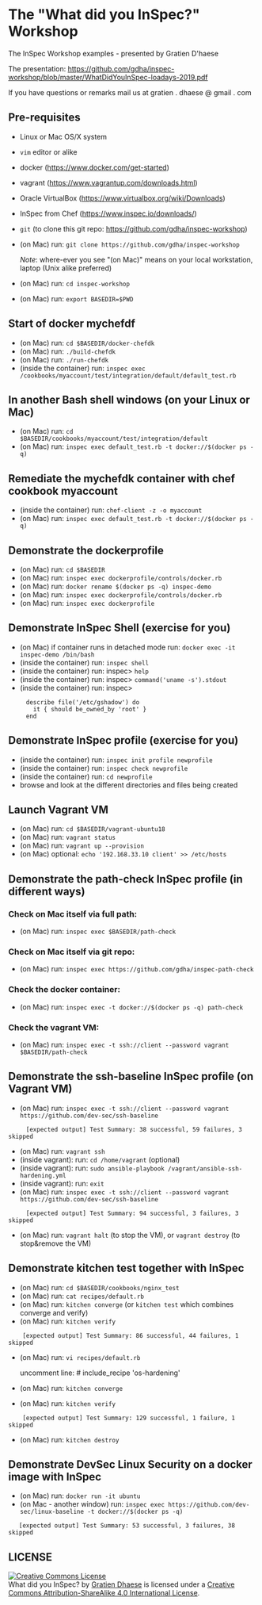 # The "What did you InSpec?" Workshop

The InSpec Workshop examples - presented by Gratien D'haese

The presentation: https://github.com/gdha/inspec-workshop/blob/master/WhatDidYouInSpec-loadays-2019.pdf

If you have questions or remarks mail us at gratien . dhaese @ gmail . com

## Pre-requisites
- Linux or Mac OS/X system
- `vim` editor or alike
- docker (https://www.docker.com/get-started)
- vagrant (https://www.vagrantup.com/downloads.html)
- Oracle VirtualBox (https://www.virtualbox.org/wiki/Downloads)
- InSpec from Chef (https://www.inspec.io/downloads/)
- `git` (to clone this git repo: https://github.com/gdha/inspec-workshop)
- (on Mac) run: `git clone https://github.com/gdha/inspec-workshop`

  *Note*: where-ever you see "(on Mac)" means on your local workstation, laptop (Unix alike preferred)

- (on Mac) run: `cd inspec-workshop`
- (on Mac) run: `export BASEDIR=$PWD`

## Start of docker mychefdf
- (on Mac) run: `cd $BASEDIR/docker-chefdk`
- (on Mac) run: `./build-chefdk`
- (on Mac) run: `./run-chefdk`
- (inside the container) run: `inspec exec /cookbooks/myaccount/test/integration/default/default_test.rb`

## In another Bash shell windows (on your Linux or Mac)
- (on Mac) run: `cd $BASEDIR/cookbooks/myaccount/test/integration/default`
- (on Mac) run: `inspec exec default_test.rb -t docker://$(docker ps -q)`

## Remediate the mychefdk container with chef cookbook myaccount
- (inside the container) run: `chef-client -z -o myaccount`
- (on Mac) run: `inspec exec default_test.rb -t docker://$(docker ps -q)`

## Demonstrate the dockerprofile
- (on Mac) run: `cd $BASEDIR`
- (on Mac) run: `inspec exec dockerprofile/controls/docker.rb`
- (on Mac) run: `docker rename $(docker ps -q) inspec-demo`
- (on Mac) run: `inspec exec dockerprofile/controls/docker.rb`
- (on Mac) run: `inspec exec dockerprofile`

## Demonstrate InSpec Shell (exercise for you)
- (on Mac) if container runs in detached mode run: `docker exec -it inspec-demo /bin/bash`
- (inside the container) run: `inspec shell`
- (inside the container) run: inspec> `help`
- (inside the container) run: inspec> `command('uname -s').stdout`
- (inside the container) run: inspec>
```
     describe file('/etc/gshadow') do
       it { should be_owned_by 'root' }  
     end 
```

## Demonstrate InSpec profile (exercise for you)
- (inside the container) run: `inspec init profile newprofile`
- (inside the container) run: `inspec check newprofile`
- (inside the container) run: `cd newprofile`
- browse and look at the different directories and files being created

## Launch Vagrant VM
- (on Mac) run: `cd $BASEDIR/vagrant-ubuntu18`
- (on Mac) run: `vagrant status`
- (on Mac) run: `vagrant up --provision`
- (on Mac) optional: `echo '192.168.33.10 client' >> /etc/hosts`

## Demonstrate the path-check InSpec profile (in different ways)
### Check on Mac itself via full path:
- (on Mac) run: `inspec exec $BASEDIR/path-check`
### Check on Mac itself via git repo:
- (on Mac) run: `inspec exec https://github.com/gdha/inspec-path-check`
### Check the docker container:
- (on Mac) run: `inspec exec -t docker://$(docker ps -q) path-check`
### Check the vagrant VM:
- (on Mac) run: `inspec exec -t ssh://client --password vagrant $BASEDIR/path-check`

## Demonstrate the ssh-baseline InSpec profile (on Vagrant VM)
- (on Mac) run: `inspec exec -t ssh://client --password vagrant https://github.com/dev-sec/ssh-baseline`
```
     [expected output] Test Summary: 38 successful, 59 failures, 3 skipped
```
- (on Mac) run: `vagrant ssh`
- (inside vagrant): run: `cd /home/vagrant` (optional)
- (inside vagrant): run: `sudo ansible-playbook /vagrant/ansible-ssh-hardening.yml`
- (inside vagrant): run: `exit`
- (on Mac) run: `inspec exec -t ssh://client --password vagrant https://github.com/dev-sec/ssh-baseline`
```
     [expected output] Test Summary: 94 successful, 3 failures, 3 skipped
```
- (on Mac) run: `vagrant halt` (to stop the VM), or `vagrant destroy` (to stop&remove the VM)
 
## Demonstrate kitchen test together with InSpec
- (on Mac) run: `cd $BASEDIR/cookbooks/nginx_test`
- (on Mac) run: `cat recipes/default.rb`
- (on Mac) run: `kitchen converge` (or `kitchen test` which combines converge and verify)
- (on Mac) run: `kitchen verify`
```
    [expected output] Test Summary: 86 successful, 44 failures, 1 skipped
```
- (on Mac) run: `vi recipes/default.rb`

    uncomment line: # include_recipe 'os-hardening'

- (on Mac) run: `kitchen converge`
- (on Mac) run: `kitchen verify`
```
    [expected output] Test Summary: 129 successful, 1 failure, 1 skipped
```
- (on Mac) run: `kitchen destroy`

## Demonstrate DevSec Linux Security on a docker image with InSpec
- (on Mac) run: `docker run -it ubuntu`
- (on Mac - another window) run: `inspec exec https://github.com/dev-sec/linux-baseline -t docker://$(docker ps -q)`
```
   [expected output] Test Summary: 53 successful, 3 failures, 38 skipped
```

## LICENSE

<a rel="license" href="http://creativecommons.org/licenses/by-sa/4.0/"><img alt="Creative Commons License" style="border-width:0" src="https://i.creativecommons.org/l/by-sa/4.0/88x31.png" /></a><br /><span xmlns:dct="http://purl.org/dc/terms/" property="dct:title">What did you InSpec?</span> by <a xmlns:cc="http://creativecommons.org/ns#" href="http://www.it3.be/" property="cc:attributionName" rel="cc:attributionURL">Gratien Dhaese</a> is licensed under a <a rel="license" href="http://creativecommons.org/licenses/by-sa/4.0/">Creative Commons Attribution-ShareAlike 4.0 International License</a>.

